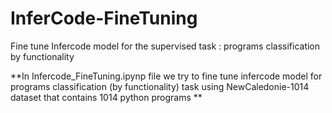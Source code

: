 # InferCode-FineTuning

Fine tune Infercode model for the supervised task : programs classification by functionality

**In Infercode_FineTuning.ipynp file we try to fine tune infercode model for programs classification (by functionality) task using NewCaledonie-1014 dataset that contains 1014 python programs **

